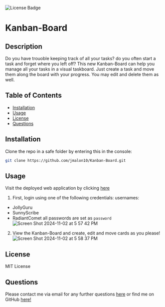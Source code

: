 ![License Badge](https://img.shields.io/badge/license-MIT-yellow.svg)

# Kanban-Board 

## Description
Do you have trouoble keeping track of all your tasks? do you often start a task and forget where you left off? This new Kanban-Board can help you manage all your tasks in a visual taskboard. Just create a task and move them along the board with your progress. You may edit and delete them as well. 
## Table of Contents 

- [Installation](#installation)
- [Usage](#usage)
- [License](#license)
- [Questions](#questions)

## Installation
Clone the repo in a safe folder by entering this in the console:
```bash
git clone https://github.com/jmalon10/Kanban-Board.git
```
## Usage
Visit the deployed web application by clicking [here](https://kanban-board-gsue.onrender.com)
1. First, login using one of the following credentials:
usernames:
- JollyGuru
- SunnyScribe
- RadiantComet
all passwords are set as `password`
![Screen Shot 2024-11-02 at 5 57 42 PM](https://github.com/user-attachments/assets/096dd52c-e107-4bee-a955-3a09a1ee6a14)
2. View the Kanban-Board and create, edit and move cards as you please!
  ![Screen Shot 2024-11-02 at 5 58 37 PM](https://github.com/user-attachments/assets/2e9906ea-98c8-4016-92f2-0d386865fcf2)

## License
MIT License
## Questions
Please contact me via email for any further questions [here](mailto:jmaloney11277@gmail.com) or find me on GitHub [here!](https://github.com/jmalon10)
